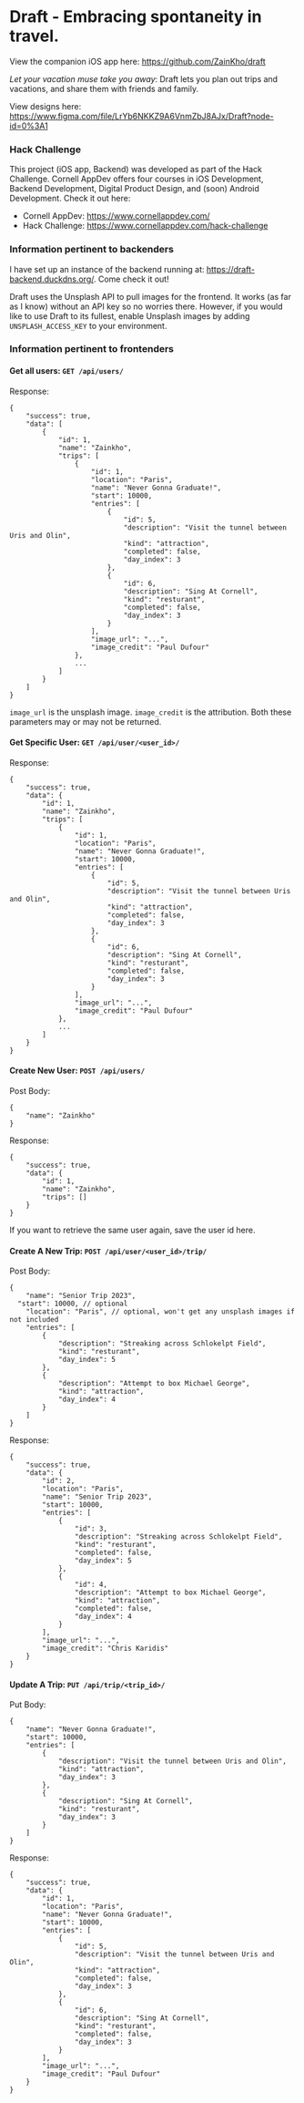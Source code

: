 <h1> Draft - Embracing spontaneity in travel. </h1>

View the companion iOS app here: https://github.com/ZainKho/draft

*Let your vacation muse take you away*: Draft lets you plan out trips and vacations, and share them with friends and family.

View designs here: https://www.figma.com/file/LrYb6NKKZ9A6VnmZbJ8AJx/Draft?node-id=0%3A1

### Hack Challenge

This project (iOS app, Backend) was developed as part of the Hack Challenge. Cornell AppDev offers four courses in iOS Development, Backend Development, Digital Product Design, and (soon) Android Development. Check it out here:
- Cornell AppDev: https://www.cornellappdev.com/
- Hack Challenge: https://www.cornellappdev.com/hack-challenge

### Information pertinent to backenders

I have set up an instance of the backend running at: https://draft-backend.duckdns.org/. Come check it out!

Draft uses the Unsplash API to pull images for the frontend. It works (as far as I know) without an API key so no worries there. 
However, if you would like to use Draft to its fullest, enable Unsplash images by adding `UNSPLASH_ACCESS_KEY` to your environment.

### Information pertinent to frontenders

#### Get all users: ```GET /api/users/```
Response:
```
{
    "success": true,
    "data": [
        {
            "id": 1,
            "name": "Zainkho",
            "trips": [
                {
                    "id": 1,
                    "location": "Paris",
                    "name": "Never Gonna Graduate!",
                    "start": 10000,
                    "entries": [
                        {
                            "id": 5,
                            "description": "Visit the tunnel between Uris and Olin",
                            "kind": "attraction",
                            "completed": false,
                            "day_index": 3
                        },
                        {
                            "id": 6,
                            "description": "Sing At Cornell",
                            "kind": "resturant",
                            "completed": false,
                            "day_index": 3
                        }
                    ],
                    "image_url": "...",
                    "image_credit": "Paul Dufour"
                },
                ...
            ]
        }
    ]
}
```

```image_url``` is the unsplash image. ```image_credit``` is the attribution. Both these parameters may or may not be returned.

#### Get Specific User: `GET /api/user/<user_id>/`
Response:
```
{
    "success": true,
    "data": {
        "id": 1,
        "name": "Zainkho",
        "trips": [
            {
                "id": 1,
                "location": "Paris",
                "name": "Never Gonna Graduate!",
                "start": 10000,
                "entries": [
                    {
                        "id": 5,
                        "description": "Visit the tunnel between Uris and Olin",
                        "kind": "attraction",
                        "completed": false,
                        "day_index": 3
                    },
                    {
                        "id": 6,
                        "description": "Sing At Cornell",
                        "kind": "resturant",
                        "completed": false,
                        "day_index": 3
                    }
                ],
                "image_url": "...",
                "image_credit": "Paul Dufour"
            },
            ...
        ]
    }
}
```

#### Create New User: `POST /api/users/`
Post Body:
```
{
	"name": "Zainkho"
}
```
Response:
```
{
    "success": true,
    "data": {
        "id": 1,
        "name": "Zainkho",
        "trips": []
    }
}
```
If you want to retrieve the same user again, save the user id here.

#### Create A New Trip: `POST /api/user/<user_id>/trip/`
Post Body:
```
{
	"name": "Senior Trip 2023",
  "start": 10000, // optional
	"location": "Paris", // optional, won't get any unsplash images if not included
	"entries": [
		{
			"description": "Streaking across Schlokelpt Field",
			"kind": "resturant",
			"day_index": 5
		},
		{
			"description": "Attempt to box Michael George",
			"kind": "attraction",
			"day_index": 4
		}
	]
}
```
Response:
```
{
    "success": true,
    "data": {
        "id": 2,
        "location": "Paris",
        "name": "Senior Trip 2023",
        "start": 10000,
        "entries": [
            {
                "id": 3,
                "description": "Streaking across Schlokelpt Field",
                "kind": "resturant",
                "completed": false,
                "day_index": 5
            },
            {
                "id": 4,
                "description": "Attempt to box Michael George",
                "kind": "attraction",
                "completed": false,
                "day_index": 4
            }
        ],
        "image_url": "...",
        "image_credit": "Chris Karidis"
    }
}
```

#### Update A Trip: `PUT /api/trip/<trip_id>/`
Put Body:
```
{
	"name": "Never Gonna Graduate!",
	"start": 10000,
	"entries": [
		{
			"description": "Visit the tunnel between Uris and Olin",
			"kind": "attraction",
			"day_index": 3
		},
		{
			"description": "Sing At Cornell",
			"kind": "resturant",
			"day_index": 3
		}
	]
}
```
Response:
```
{
    "success": true,
    "data": {
        "id": 1,
        "location": "Paris",
        "name": "Never Gonna Graduate!",
        "start": 10000,
        "entries": [
            {
                "id": 5,
                "description": "Visit the tunnel between Uris and Olin",
                "kind": "attraction",
                "completed": false,
                "day_index": 3
            },
            {
                "id": 6,
                "description": "Sing At Cornell",
                "kind": "resturant",
                "completed": false,
                "day_index": 3
            }
        ],
        "image_url": "...",
        "image_credit": "Paul Dufour"
    }
}
```

